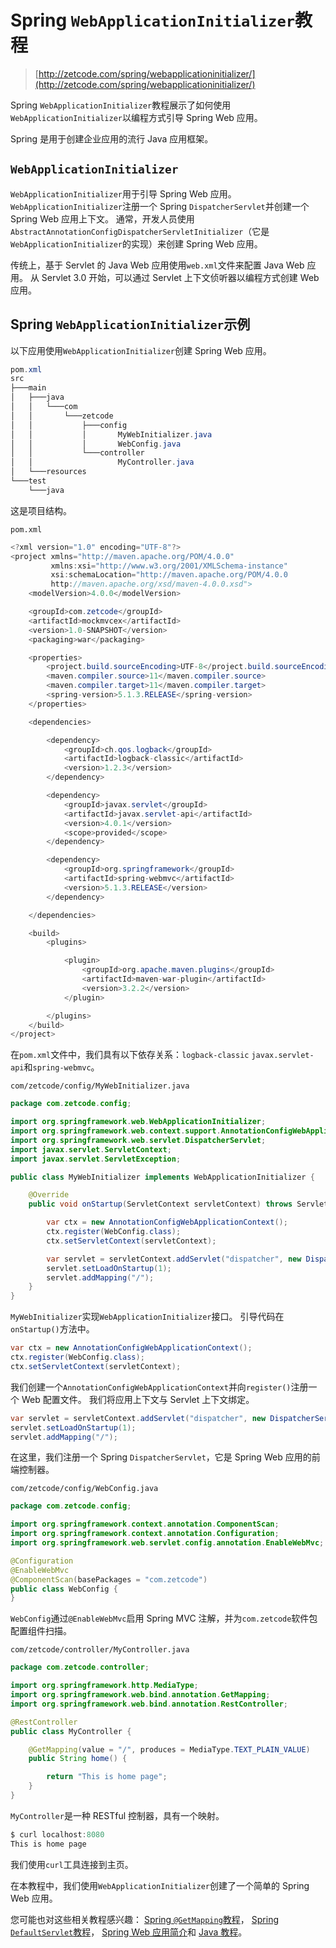 # Spring `WebApplicationInitializer`教程

> [http://zetcode.com/spring/webapplicationinitializer/](http://zetcode.com/spring/webapplicationinitializer/)

Spring `WebApplicationInitializer`教程展示了如何使用`WebApplicationInitializer`以编程方式引导 Spring Web 应用。

Spring 是用于创建企业应用的流行 Java 应用框架。

## `WebApplicationInitializer`

`WebApplicationInitializer`用于引导 Spring Web 应用。 `WebApplicationInitializer`注册一个 Spring `DispatcherServlet`并创建一个 Spring Web 应用上下文。 通常，开发人员使用`AbstractAnnotationConfigDispatcherServletInitializer`（它是`WebApplicationInitializer`的实现）来创建 Spring Web 应用。

传统上，基于 Servlet 的 Java Web 应用使用`web.xml`文件来配置 Java Web 应用。 从 Servlet 3.0 开始，可以通过 Servlet 上下文侦听器以编程方式创建 Web 应用。

## Spring `WebApplicationInitializer`示例

以下应用使用`WebApplicationInitializer`创建 Spring Web 应用。

```java
pom.xml
src
├───main
│   ├───java
│   │   └───com
│   │       └───zetcode
│   │           ├───config
│   │           │       MyWebInitializer.java
│   │           │       WebConfig.java
│   │           └───controller
│   │                   MyController.java
│   └───resources
└───test
    └───java

```

这是项目结构。

`pom.xml`

```java
<?xml version="1.0" encoding="UTF-8"?>
<project xmlns="http://maven.apache.org/POM/4.0.0"
         xmlns:xsi="http://www.w3.org/2001/XMLSchema-instance"
         xsi:schemaLocation="http://maven.apache.org/POM/4.0.0 
         http://maven.apache.org/xsd/maven-4.0.0.xsd">
    <modelVersion>4.0.0</modelVersion>

    <groupId>com.zetcode</groupId>
    <artifactId>mockmvcex</artifactId>
    <version>1.0-SNAPSHOT</version>
    <packaging>war</packaging>

    <properties>
        <project.build.sourceEncoding>UTF-8</project.build.sourceEncoding>
        <maven.compiler.source>11</maven.compiler.source>
        <maven.compiler.target>11</maven.compiler.target>
        <spring-version>5.1.3.RELEASE</spring-version>
    </properties>

    <dependencies>

        <dependency>
            <groupId>ch.qos.logback</groupId>
            <artifactId>logback-classic</artifactId>
            <version>1.2.3</version>
        </dependency>

        <dependency>
            <groupId>javax.servlet</groupId>
            <artifactId>javax.servlet-api</artifactId>
            <version>4.0.1</version>
            <scope>provided</scope>
        </dependency>

        <dependency>
            <groupId>org.springframework</groupId>
            <artifactId>spring-webmvc</artifactId>
            <version>5.1.3.RELEASE</version>
        </dependency>

    </dependencies>

    <build>
        <plugins>

            <plugin>
                <groupId>org.apache.maven.plugins</groupId>
                <artifactId>maven-war-plugin</artifactId>
                <version>3.2.2</version>
            </plugin>

        </plugins>
    </build>
</project>

```

在`pom.xml`文件中，我们具有以下依存关系：`logback-classic` `javax.servlet-api`和`spring-webmvc`。

`com/zetcode/config/MyWebInitializer.java`

```java
package com.zetcode.config;

import org.springframework.web.WebApplicationInitializer;
import org.springframework.web.context.support.AnnotationConfigWebApplicationContext;
import org.springframework.web.servlet.DispatcherServlet;
import javax.servlet.ServletContext;
import javax.servlet.ServletException;

public class MyWebInitializer implements WebApplicationInitializer {

    @Override
    public void onStartup(ServletContext servletContext) throws ServletException {

        var ctx = new AnnotationConfigWebApplicationContext();
        ctx.register(WebConfig.class);
        ctx.setServletContext(servletContext);

        var servlet = servletContext.addServlet("dispatcher", new DispatcherServlet(ctx));
        servlet.setLoadOnStartup(1);
        servlet.addMapping("/");
    }
}

```

`MyWebInitializer`实现`WebApplicationInitializer`接口。 引导代码在`onStartup()`方法中。

```java
var ctx = new AnnotationConfigWebApplicationContext();
ctx.register(WebConfig.class);
ctx.setServletContext(servletContext);

```

我们创建一个`AnnotationConfigWebApplicationContext`并向`register()`注册一个 Web 配置文件。 我们将应用上下文与 Servlet 上下文绑定。

```java
var servlet = servletContext.addServlet("dispatcher", new DispatcherServlet(ctx));
servlet.setLoadOnStartup(1);
servlet.addMapping("/");

```

在这里，我们注册一个 Spring `DispatcherServlet`，它是 Spring Web 应用的前端控制器。

`com/zetcode/config/WebConfig.java`

```java
package com.zetcode.config;

import org.springframework.context.annotation.ComponentScan;
import org.springframework.context.annotation.Configuration;
import org.springframework.web.servlet.config.annotation.EnableWebMvc;

@Configuration
@EnableWebMvc
@ComponentScan(basePackages = "com.zetcode")
public class WebConfig {
}

```

`WebConfig`通过`@EnableWebMvc`启用 Spring MVC 注解，并为`com.zetcode`软件包配置组件扫描。

`com/zetcode/controller/MyController.java`

```java
package com.zetcode.controller;

import org.springframework.http.MediaType;
import org.springframework.web.bind.annotation.GetMapping;
import org.springframework.web.bind.annotation.RestController;

@RestController
public class MyController {

    @GetMapping(value = "/", produces = MediaType.TEXT_PLAIN_VALUE)
    public String home() {

        return "This is home page";
    }
}

```

`MyController`是一种 RESTful 控制器，具有一个映射。

```java
$ curl localhost:8080
This is home page

```

我们使用`curl`工具连接到主页。

在本教程中，我们使用`WebApplicationInitializer`创建了一个简单的 Spring Web 应用。

您可能也对这些相关教程感兴趣： [Spring `@GetMapping`教程](/spring/getmapping/)， [Spring `DefaultServlet`教程](/spring/defaultservlet/)， [Spring Web 应用简介](/articles/springwebfirst/)和 [Java 教程](/lang/java/)。